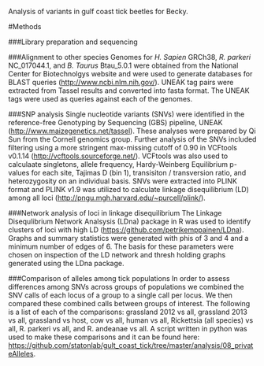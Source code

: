 Analysis of variants in gulf coast tick beetles for Becky.

#Methods

###Library preparation and sequencing

###Alignment to other species
Genomes for *H. Sapien* GRCh38, *R. parkeri* NC_017044.1, and *B. Taurus* Btau_5.0.1 were obtained from the National Center for Biotechnolgys website and were used to generate databases for BLAST queries (http://www.ncbi.nlm.nih.gov/). UNEAK tag pairs were extracted from Tassel results and converted into fasta format. The UNEAK tags were used as queries against each of the genomes.

###SNP analysis
Single nucleotide variants (SNVs) were identified in the reference-free Genotyping by Sequencing (GBS) pipeline, UNEAK (http://www.maizegenetics.net/tassel). These analyses were prepared by Qi Sun from the Cornell genomics group. Further analysis of the SNVs included filtering using a more stringent max-missing cutoff of 0.90 in VCFtools v0.1.14 (http://vcftools.sourceforge.net/). VCFtools was also used to calculaate singletons, allele frequency, Hardy-Weinberg Equilibrium p-values for each site, Tajimas D (bin 1), transisiton / transversion ratio, and heterozygosity on an individual basis. SNVs were extracted into PLINK format and PLINK v1.9 was utilized to calculate linkage disequilibrium (LD) among all loci (http://pngu.mgh.harvard.edu/~purcell/plink/). 

###Network analysis of loci in linkage disequilibrium
The Linkage Disequlibrium Network Analsysis (LDna) package in R was used to identify clusters of loci with high LD (https://github.com/petrikemppainen/LDna). Graphs and summary statistics were generated with phis of 3 and 4 and a minimum number of edges of 6. The basis for these parameters were chosen on inspection of the LD network and thresh holding graphs generated using the LDna package. 

###Comparison of alleles among tick populations
In order to assess differences among SNVs across groups of populations we combined the SNV calls of each locus of a group to a single call per locus. We then compared these combined calls between groups of interest. The following is a list of each of the comparisons: grassland 2012 vs all, grassland 2013 vs all, grassland vs host, cow vs all, human vs all, Rickettsia (all species) vs all, R. parkeri vs all, and R. andeanae vs all. A script written in python was used to make these comparisons and it can be found here: https://github.com/statonlab/gult_coast_tick/tree/master/analysis/08_privateAlleles. 
